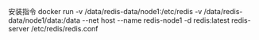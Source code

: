 安装指令
docker run -v /data/redis-data/node1:/etc/redis -v /data/redis-data/node1/data:/data --net host --name redis-node1 -d redis:latest redis-server /etc/redis/redis.conf
